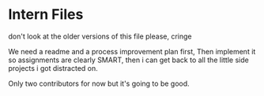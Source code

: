 # Intern Files

don't look at the older versions of this file please, cringe

We need a readme and a process improvement plan first, 
Then implement it so assignments are clearly SMART,
then i can get back to all the little side projects i got distracted on.

Only two contributors for now but it's going to be good.
